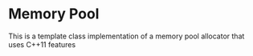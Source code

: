 Memory Pool
==========

This is a template class implementation of a memory pool allocator that uses C++11 features 
